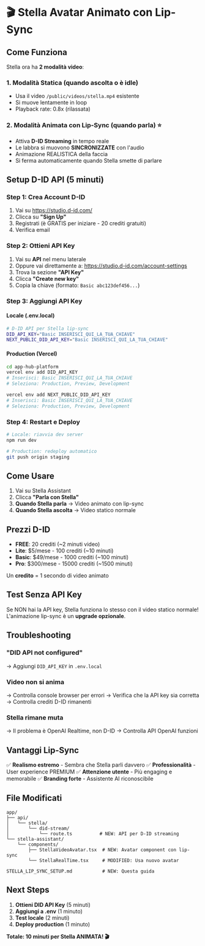 # 🎬 Stella Avatar Animato con Lip-Sync

## Come Funziona

Stella ora ha **2 modalità video**:

### 1. **Modalità Statica** (quando ascolta o è idle)
- Usa il video `/public/videos/stella.mp4` esistente
- Si muove lentamente in loop
- Playback rate: 0.8x (rilassata)

### 2. **Modalità Animata con Lip-Sync** (quando parla) ⭐
- Attiva **D-ID Streaming** in tempo reale
- Le labbra si muovono **SINCRONIZZATE** con l'audio
- Animazione REALISTICA della faccia
- Si ferma automaticamente quando Stella smette di parlare

## Setup D-ID API (5 minuti)

### Step 1: Crea Account D-ID

1. Vai su https://studio.d-id.com/
2. Clicca su **"Sign Up"**
3. Registrati (è GRATIS per iniziare - 20 crediti gratuiti)
4. Verifica email

### Step 2: Ottieni API Key

1. Vai su **API** nel menu laterale
2. Oppure vai direttamente a: https://studio.d-id.com/account-settings
3. Trova la sezione **"API Key"**
4. Clicca **"Create new key"**
5. Copia la chiave (formato: `Basic abc123def456...`)

### Step 3: Aggiungi API Key

#### Locale (.env.local)

```bash
# D-ID API per Stella lip-sync
DID_API_KEY="Basic INSERISCI_QUI_LA_TUA_CHIAVE"
NEXT_PUBLIC_DID_API_KEY="Basic INSERISCI_QUI_LA_TUA_CHIAVE"
```

#### Production (Vercel)

```bash
cd app-hub-platform
vercel env add DID_API_KEY
# Inserisci: Basic INSERISCI_QUI_LA_TUA_CHIAVE
# Seleziona: Production, Preview, Development

vercel env add NEXT_PUBLIC_DID_API_KEY
# Inserisci: Basic INSERISCI_QUI_LA_TUA_CHIAVE
# Seleziona: Production, Preview, Development
```

### Step 4: Restart e Deploy

```bash
# Locale: riavvia dev server
npm run dev

# Production: redeploy automatico
git push origin staging
```

## Come Usare

1. Vai su Stella Assistant
2. Clicca **"Parla con Stella"**
3. **Quando Stella parla** → Video animato con lip-sync
4. **Quando Stella ascolta** → Video statico normale

## Prezzi D-ID

- **FREE**: 20 crediti (~2 minuti video)
- **Lite**: $5/mese - 100 crediti (~10 minuti)
- **Basic**: $49/mese - 1000 crediti (~100 minuti)
- **Pro**: $300/mese - 15000 crediti (~1500 minuti)

Un **credito** = 1 secondo di video animato

## Test Senza API Key

Se NON hai la API key, Stella funziona lo stesso con il video statico normale! L'animazione lip-sync è un **upgrade opzionale**.

## Troubleshooting

### "DID API not configured"
→ Aggiungi `DID_API_KEY` in `.env.local`

### Video non si anima
→ Controlla console browser per errori
→ Verifica che la API key sia corretta
→ Controlla crediti D-ID rimanenti

### Stella rimane muta
→ Il problema è OpenAI Realtime, non D-ID
→ Controlla API OpenAI funzioni

## Vantaggi Lip-Sync

✅ **Realismo estremo** - Sembra che Stella parli davvero
✅ **Professionalità** - User experience PREMIUM
✅ **Attenzione utente** - Più engaging e memorabile
✅ **Branding forte** - Assistente AI riconoscibile

## File Modificati

```
app/
├── api/
│   └── stella/
│       └── did-stream/
│           └── route.ts          # NEW: API per D-ID streaming
└── stella-assistant/
    └── components/
        ├── StellaVideoAvatar.tsx  # NEW: Avatar component con lip-sync
        └── StellaRealTime.tsx     # MODIFIED: Usa nuovo avatar

STELLA_LIP_SYNC_SETUP.md           # NEW: Questa guida
```

## Next Steps

1. **Ottieni DID API Key** (5 minuti)
2. **Aggiungi a .env** (1 minuto)
3. **Test locale** (2 minuti)
4. **Deploy production** (1 minuto)

**Totale: 10 minuti per Stella ANIMATA! 🎬**
